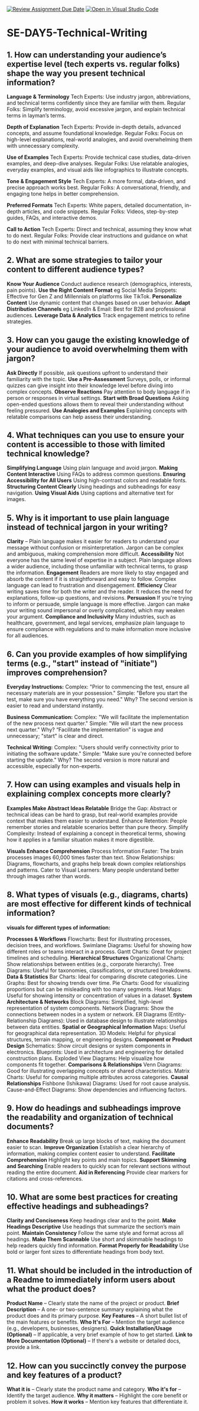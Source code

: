 [![Review Assignment Due Date](https://classroom.github.com/assets/deadline-readme-button-22041afd0340ce965d47ae6ef1cefeee28c7c493a6346c4f15d667ab976d596c.svg)](https://classroom.github.com/a/zsAR-pyY)
[![Open in Visual Studio Code](https://classroom.github.com/assets/open-in-vscode-2e0aaae1b6195c2367325f4f02e2d04e9abb55f0b24a779b69b11b9e10269abc.svg)](https://classroom.github.com/online_ide?assignment_repo_id=18437386&assignment_repo_type=AssignmentRepo)
# SE-DAY5-Technical-Writing
## 1. How can understanding your audience’s expertise level (tech experts vs. regular folks) shape the way you present technical information?

**Language & Terminology**
Tech Experts: Use industry jargon, abbreviations, and technical terms confidently since they are familiar with them.
Regular Folks: Simplify terminology, avoid excessive jargon, and explain technical terms in layman’s terms.

**Depth of Explanation**
Tech Experts: Provide in-depth details, advanced concepts, and assume foundational knowledge.
Regular Folks: Focus on high-level explanations, real-world analogies, and avoid overwhelming them with unnecessary complexity.

**Use of Examples**
Tech Experts: Provide technical case studies, data-driven examples, and deep-dive analyses.
Regular Folks: Use relatable analogies, everyday examples, and visual aids like infographics to illustrate concepts.

**Tone & Engagement Style**
Tech Experts: A more formal, data-driven, and precise approach works best.
Regular Folks: A conversational, friendly, and engaging tone helps in better comprehension.

**Preferred Formats**
Tech Experts: White papers, detailed documentation, in-depth articles, and code snippets.
Regular Folks: Videos, step-by-step guides, FAQs, and interactive demos.

**Call to Action**
Tech Experts: Direct and technical, assuming they know what to do next.
Regular Folks: Provide clear instructions and guidance on what to do next with minimal technical barriers.

## 2. What are some strategies to tailor your content to different audience types?

**Know Your Audience** Conduct audience research (demographics, interests, pain points).
**Use the Right Content Format** eg Social Media Snippets: Effective for Gen Z and Millennials on platforms like TikTok.
**Personalize Content** Use dynamic content that changes based on user behavior.
**Adapt Distribution Channels** eg LinkedIn & Email: Best for B2B and professional audiences.
**Leverage Data & Analytics** Track engagement metrics to refine strategies.
    
## 3. How can you gauge the existing knowledge of your audience to avoid overwhelming them with jargon?

**Ask Directly**  If possible, ask questions upfront to understand their familiarity with the topic.
**Use a Pre-Assessment** Surveys, polls, or informal quizzes can give insight into their knowledge level before diving into complex concepts.
**Observe Reactions**  Pay attention to body language if in person or responses in virtual settings.
**Start with Broad Questions** Asking open-ended questions allows them to reveal their understanding without feeling pressured.
**Use Analogies and Examples** Explaining concepts with relatable comparisons can help assess their understanding.

## 4. What techniques can you use to ensure your content is accessible to those with limited technical knowledge?
 **Simplifying Language** Using plain language and avoid jargon.
 **Making Content Interactive** Using FAQs to address common questions.
 **Ensuring Accessibility for All Users** Using high-contrast colors and readable fonts.
 **Structuring Content Clearly** Using headings and subheadings for easy navigation.
 **Using Visual Aids** Using captions and alternative text for images.

## 5. Why is it important to use plain language instead of technical jargon in your writing?

**Clarity** – Plain language makes it easier for readers to understand your message without confusion or misinterpretation. Jargon can be complex and ambiguous, making comprehension more difficult.
**Accessibility** Not everyone has the same level of expertise in a subject. Plain language allows a wider audience, including those unfamiliar with technical terms, to grasp the information.
**Engagement** Readers are more likely to stay engaged and absorb the content if it is straightforward and easy to follow. Complex language can lead to frustration and disengagement.
**Efficiency** Clear writing saves time for both the writer and the reader. It reduces the need for explanations, follow-up questions, and revisions.
**Persuasion** If you're trying to inform or persuade, simple language is more effective. Jargon can make your writing sound impersonal or overly complicated, which may weaken your argument.
**Compliance and Inclusivity** Many industries, such as healthcare, government, and legal services, emphasize plain language to ensure compliance with regulations and to make information more inclusive for all audiences.

## 6. Can you provide examples of how simplifying terms (e.g., "start" instead of "initiate") improves comprehension?

**Everyday Instructions:** 
Complex: "Prior to commencing the test, ensure all necessary materials are in your possession."
Simple: "Before you start the test, make sure you have everything you need."
Why? The second version is easier to read and understand instantly.

**Business Communication:**
Complex: "We will facilitate the implementation of the new process next quarter."
Simple: "We will start the new process next quarter."
Why? “Facilitate the implementation” is vague and unnecessary; "start" is clear and direct.

**Technical Writing:**
Complex: "Users should verify connectivity prior to initiating the software update."
Simple: "Make sure you're connected before starting the update."
Why? The second version is more natural and accessible, especially for non-experts.

## 7. How can using examples and visuals help in explaining complex concepts more clearly?
**Examples Make Abstract Ideas Relatable**
Bridge the Gap: Abstract or technical ideas can be hard to grasp, but real-world examples provide context that makes them easier to understand.
Enhance Retention: People remember stories and relatable scenarios better than pure theory.
Simplify Complexity: Instead of explaining a concept in theoretical terms, showing how it applies in a familiar situation makes it more digestible.

**Visuals Enhance Comprehension**
Process Information Faster: The brain processes images 60,000 times faster than text.
Show Relationships: Diagrams, flowcharts, and graphs help break down complex relationships and patterns.
Cater to Visual Learners: Many people understand better through images rather than words.

## 8. What types of visuals (e.g., diagrams, charts) are most effective for different kinds of technical information?

**visuals for different types of information:**

**Processes & Workflows**
Flowcharts: Best for illustrating processes, decision trees, and workflows.
Swimlane Diagrams: Useful for showing how different roles or teams interact in a process.
Gantt Charts: Great for project timelines and scheduling.
 **Hierarchical Structures**
Organizational Charts: Show relationships between entities (e.g., corporate hierarchy).
Tree Diagrams: Useful for taxonomies, classifications, or structured breakdowns.
 **Data & Statistics**
Bar Charts: Ideal for comparing discrete categories.
Line Graphs: Best for showing trends over time.
Pie Charts: Good for visualizing proportions but can be misleading with too many segments.
Heat Maps: Useful for showing intensity or concentration of values in a dataset.
 **System Architecture & Networks**
Block Diagrams: Simplified, high-level representation of system components.
Network Diagrams: Show the connections between nodes in a system or network.
ER Diagrams (Entity-Relationship Diagrams): Used in database design to illustrate relationships between data entities.
 **Spatial or Geographical Information**
Maps: Useful for geographical data representation.
3D Models: Helpful for physical structures, terrain mapping, or engineering designs.
 **Component or Product Design**
Schematics: Show circuit designs or system components in electronics.
Blueprints: Used in architecture and engineering for detailed construction plans.
Exploded View Diagrams: Help visualize how components fit together.
 **Comparisons & Relationships**
Venn Diagrams: Good for illustrating overlapping concepts or shared characteristics.
Matrix Charts: Useful for comparing multiple attributes across categories.
 **Causal Relationships**
Fishbone (Ishikawa) Diagrams: Used for root cause analysis.
Cause-and-Effect Diagrams: Show dependencies and influencing factors.

## 9. How do headings and subheadings improve the readability and organization of technical documents?

**Enhance Readability** Break up large blocks of text, making the document easier to scan.
**Improve Organization** Establish a clear hierarchy of information, making complex content easier to understand.
**Facilitate Comprehension** Highlight key points and main topics.
**Support Skimming and Searching** Enable readers to quickly scan for relevant sections without reading the entire document.
**Aid in Referencing** Provide clear markers for citations and cross-references.

## 10. What are some best practices for creating effective headings and subheadings?
 **Clarity and Conciseness** Keep headings clear and to the point.
 **Make Headings Descriptive** Use headings that summarize the section’s main point.
 **Maintain Consistency** Follow the same style and format across all headings.
 **Make Them Scannable** Use short and skimmable headings to help readers quickly find information.
 **Format Properly for Readability** Use bold or larger font sizes to differentiate headings from body text.

## 11. What should be included in the introduction of a Readme to immediately inform users about what the product does?
**Product Name** – Clearly state the name of the project or product.
**Brief Description** – A one- or two-sentence summary explaining what the product does and its primary purpose.
**Key Features** – A short bullet list of the main features or benefits.
**Who It's For** – Mention the target audience (e.g., developers, businesses, designers).
**Quick Installation/Usage (Optional)** – If applicable, a very brief example of how to get started.
**Link to More Documentation (Optional)** – If there's a website or detailed docs, provide a link.

## 12. How can you succinctly convey the purpose and key features of a product?

**What it is** – Clearly state the product name and category.
**Who it's for** – Identify the target audience.
**Why it matters** – Highlight the core benefit or problem it solves.
**How it works** – Mention key features that differentiate it.
